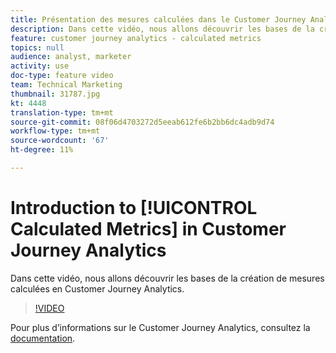 ```yaml
---
title: Présentation des mesures calculées dans le Customer Journey Analytics
description: Dans cette vidéo, nous allons découvrir les bases de la création de mesures calculées dans l'Customer Journey Analytics d'Adobe.
feature: customer journey analytics - calculated metrics
topics: null
audience: analyst, marketer
activity: use
doc-type: feature video
team: Technical Marketing
thumbnail: 31787.jpg
kt: 4448
translation-type: tm+mt
source-git-commit: 08f06d4703272d5eeab612fe6b2bb6dc4adb9d74
workflow-type: tm+mt
source-wordcount: '67'
ht-degree: 11%

---
```



# Introduction to [!UICONTROL Calculated Metrics] in Customer Journey Analytics

Dans cette vidéo, nous allons découvrir les bases de la création de mesures  calculées en Customer Journey Analytics.

>[!VIDEO](https://video.tv.adobe.com/v/31787/?quality=12)

Pour plus d’informations sur le Customer Journey Analytics, consultez la [documentation](https://docs.adobe.com/content/help/fr-FR/analytics-platform/using/cja-landing.html).
